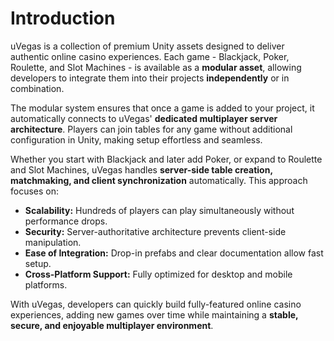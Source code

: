 # Introduction

uVegas is a collection of premium Unity assets designed to deliver authentic online casino experiences. Each game - Blackjack, Poker, Roulette, and Slot Machines - is available as a **modular asset**, allowing developers to integrate them into their projects **independently** or in combination.

The modular system ensures that once a game is added to your project, it automatically connects to uVegas' **dedicated multiplayer server architecture**. Players can join tables for any game without additional configuration in Unity, making setup effortless and seamless.

Whether you start with Blackjack and later add Poker, or expand to Roulette and Slot Machines, uVegas handles **server-side table creation, matchmaking, and client synchronization** automatically. This approach focuses on:

* **Scalability:** Hundreds of players can play simultaneously without performance drops.
* **Security:** Server-authoritative architecture prevents client-side manipulation.
* **Ease of Integration:** Drop-in prefabs and clear documentation allow fast setup.
* **Cross-Platform Support:** Fully optimized for desktop and mobile platforms.

With uVegas, developers can quickly build fully-featured online casino experiences, adding new games over time while maintaining a **stable, secure, and enjoyable multiplayer environment**.
